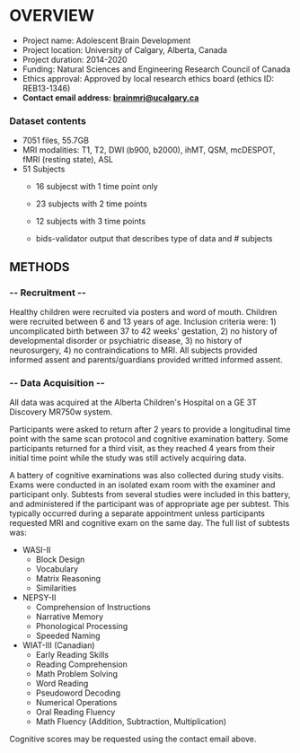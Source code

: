 # OVERVIEW

- Project name: Adolescent Brain Development
- Project location: University of Calgary, Alberta, Canada
- Project duration: 2014-2020
- Funding: Natural Sciences and Engineering Research Council of Canada
- Ethics approval: Approved by local research ethics board (ethics ID: REB13-1346)
- **Contact email address: brainmri@ucalgary.ca**

### Dataset contents
- 7051 files, 55.7GB
- MRI modalities: T1, T2, DWI (b900, b2000), ihMT, QSM, mcDESPOT, fMRI (resting state), ASL
- 51 Subjects
   - 16 subjecst with 1 time point only
   - 23 subjects with 2 time points
   - 12 subjects with 3 time points

    - bids-validator output that describes type of data and # subjects

## METHODS

### -- Recruitment --
Healthy children were recruited via posters and word of mouth. Children were recruited between 6 and 13 years of age. Inclusion criteria were: 1) uncomplicated birth between 37 to 42 weeks' gestation, 2) no history of developmental disorder or psychiatric disease, 3) no history of neurosurgery, 4) no contraindications to MRI. All subjects provided informed assent and parents/guardians provided writted informed assent.

### -- Data Acquisition --
All data was acquired at the Alberta Children's Hospital on a GE 3T Discovery MR750w system. 

Participants were asked to return after 2 years to provide a longitudinal time point with the same scan protocol and cognitive examination battery. Some participants returned for a third visit, as they reached 4 years from their initial time point while the study was still actively acquiring data.

A battery of cognitive examinations was also collected during study visits. Exams were conducted in an isolated exam room with the examiner and participant only. Subtests from several studies were included in this battery, and administered if the participant was of appropriate age per subtest. This typically occurred during a separate appointment unless participants requested MRI and cognitive exam on the same day. The full list of subtests was:

- WASI-II
   - Block Design
   - Vocabulary
   - Matrix Reasoning
   - Similarities
- NEPSY-II
   - Comprehension of Instructions
   - Narrative Memory
   - Phonological Processing
   - Speeded Naming
- WIAT-III (Canadian)
   - Early Reading Skills
   - Reading Comprehension
   - Math Problem Solving
   - Word Reading
   - Pseudoword Decoding
   - Numerical Operations
   - Oral Reading Fluency
   - Math Fluency (Addition, Subtraction, Multiplication)

Cognitive scores may be requested using the contact email above.

